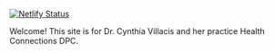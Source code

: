 [![Netlify Status](https://api.netlify.com/api/v1/badges/8739c2ba-ab24-43fd-b6bc-c1eb969987e7/deploy-status)](https://app.netlify.com/sites/villacis-md/deploys)

Welcome!  This site is for Dr. Cynthia Villacis and her practice Health Connections DPC.